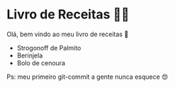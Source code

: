 # Livro de Receitas :man_cook:



Olá, bem vindo ao meu livro de receitas :wave:

- Strogonoff de Palmito	
- Berinjela
- Bolo de cenoura

Ps: meu primeiro git-commit a gente nunca esquece 😍
